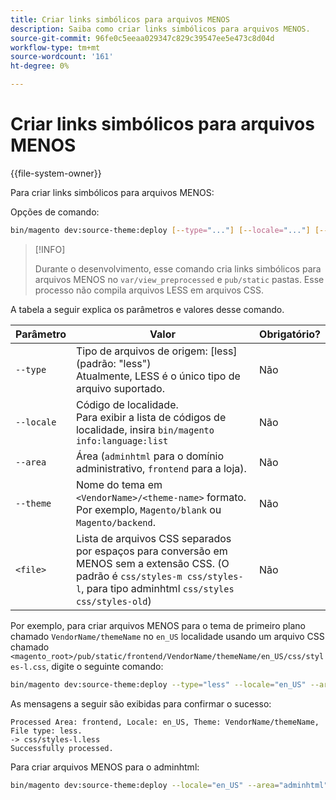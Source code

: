 ```yaml
---
title: Criar links simbólicos para arquivos MENOS
description: Saiba como criar links simbólicos para arquivos MENOS.
source-git-commit: 96fe0c5eeaa029347c829c39547ee5e473c8d04d
workflow-type: tm+mt
source-wordcount: '161'
ht-degree: 0%

---
```



# Criar links simbólicos para arquivos MENOS

{{file-system-owner}}

Para criar links simbólicos para arquivos MENOS:

Opções de comando:

```bash
bin/magento dev:source-theme:deploy [--type="..."] [--locale="..."] [--area="..."] [--theme="..."] [file1] ... [fileN]
```

>[!INFO]
>
>Durante o desenvolvimento, esse comando cria links simbólicos para arquivos MENOS no `var/view_preprocessed` e `pub/static` pastas. Esse processo não compila arquivos LESS em arquivos CSS.

A tabela a seguir explica os parâmetros e valores desse comando.

| Parâmetro | Valor | Obrigatório? |
| --------- | ----- | --------- |
| `--type` | Tipo de arquivos de origem: [less] (padrão: &quot;less&quot;)<br>Atualmente, LESS é o único tipo de arquivo suportado. | Não |
| `--locale` | Código de localidade.<br>Para exibir a lista de códigos de localidade, insira `bin/magento info:language:list` | Não |
| `--area` | Área (`adminhtml` para o domínio administrativo, `frontend` para a loja). | Não |
| `--theme` | Nome do tema em `<VendorName>/<theme-name>` formato. Por exemplo, `Magento/blank` ou `Magento/backend`. | Não |
| `<file>` | Lista de arquivos CSS separados por espaços para conversão em MENOS sem a extensão CSS. (O padrão é `css/styles-m css/styles-l`, para tipo adminhtml `css/styles css/styles-old`) | Não |

Por exemplo, para criar arquivos MENOS para o tema de primeiro plano chamado `VendorName/themeName` no `en_US` localidade usando um arquivo CSS chamado `<magento_root>/pub/static/frontend/VendorName/themeName/en_US/css/styles-l.css`, digite o seguinte comando:

```bash
bin/magento dev:source-theme:deploy --type="less" --locale="en_US" --area="frontend" --theme="VendorName/themeName" css/styles-l
```

As mensagens a seguir são exibidas para confirmar o sucesso:

```terminal
Processed Area: frontend, Locale: en_US, Theme: VendorName/themeName, File type: less.
-> css/styles-l.less
Successfully processed.
```

Para criar arquivos MENOS para o adminhtml:

```bash
bin/magento dev:source-theme:deploy --locale="en_US" --area="adminhtml" --theme="Magento/backend" css/styles css/styles-old
```
